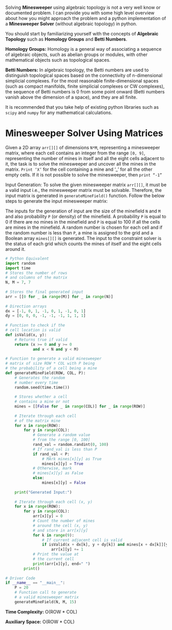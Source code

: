 Solving **Minesweeper** using algebraic topology is not a very well know or documented problem. I can provide you with some high level overview about how you might approach the problem and a python implementation of a **Minesweeper Solver** (without algebraic topology) in python. 

You should start by familiarizing yourself with the concepts of **Algebraic Topology** such as **Homology Groups** and **Betti Numbers**. 

**Homology Groups:** Homology is a general way of associating a sequence of algebraic objects, such as abelian groups or modules, with other mathematical objects such as topological spaces.

**Betti Numbers:** In algebraic topology, the Betti numbers are used to distinguish topological spaces based on the connectivity of n-dimensional simplicial complexes. For the most reasonable finite-dimensional spaces (such as compact manifolds, finite simplicial complexes or CW complexes), the sequence of Betti numbers is 0 from some point onward (Betti numbers vanish above the dimension of a space), and they are all finite.

It is recommended that you take help of existing python libraries such as `scipy` and `numpy` for any mathematical calculations.


# Minesweeper Solver Using Matrices
Given a 2D array `arr[][]` of dimensions `N*M`, representing a minesweeper matrix, where each cell contains an integer from the range `[0, 9]`, representing the number of mines in itself and all the eight cells adjacent to it, the task is to solve the minesweeper and uncover all the mines in the matrix. `Print ‘X’` for the cell containing a mine and ‘_’ for all the other empty cells. If it is not possible to solve the minesweeper, then `print “-1”`

Input Generation: To solve the given minesweeper matrix `arr[][]`, it must be a valid input i.e., the minesweeper matrix must be solvable. Therefore, the input matrix is generated in `generateMineField()` function. Follow the below steps to generate the input minesweeper matrix:

The inputs for the generation of input are the size of the minefield `N` and `M` and also probability `P` (or density) of the minefield.
A probability `P` is equal to 0 if there are no mines in the minefield and `P` is equal to 100 if all the cells are mines in the minefield.
A random number is chosen for each cell and if the random number is less than `P`, a mine is assigned to the grid and a Boolean array `mines[][]` is generated.
The input to the constraint solver is the status of each grid which counts the mines of itself and the eight cells around it.

```python
# Python Equivalent
import random
import time
# Stores the number of rows
# and columns of the matrix
N, M = 7, 7
 
# Stores the final generated input
arr = [[0 for _ in range(M)] for _ in range(N)]
 
# Direction arrays
dx = [-1, 0, 1, -1, 0, 1, -1, 0, 1]
dy = [0, 0, 0, -1, -1, -1, 1, 1, 1]
 
# Function to check if the
# cell location is valid
def isValid(x, y):
    # Returns true if valid
    return (x >= 0 and y >= 0
            and x < N and y < M)
 
# Function to generate a valid minesweeper
# matrix of size ROW * COL with P being
# the probability of a cell being a mine
def generateMineField(ROW, COL, P):
    # Generates the random
    # number every time
    random.seed(time.time())
 
    # Stores whether a cell
    # contains a mine or not
    mines = [[False for _ in range(COL)] for _ in range(ROW)]
 
    # Iterate through each cell
    # of the matrix mine
    for x in range(ROW):
        for y in range(COL):
            # Generate a random value
            # from the range [0, 100]
            rand_val = random.randint(0, 100)
            # If rand_val is less than P
            if rand_val < P:
                # MArk mines[x][y] as True
                mines[x][y] = True
            # Otherwise, mark
            # mines[x][y] as False
            else:
                mines[x][y] = False
 
    print("Generated Input:")
 
    # Iterate through each cell (x, y)
    for x in range(ROW):
        for y in range(COL):
            arr[x][y] = 0
            # Count the number of mines
            # around the cell (x, y)
            # and store in arr[x][y]
            for k in range(9):
                # If current adjacent cell is valid
                if isValid(x + dx[k], y + dy[k]) and mines[x + dx[k]][y + dy[k]]:
                    arr[x][y] += 1
            # Print the value at
            # the current cell
            print(arr[x][y], end=" ")
        print()
 
# Driver Code
if __name__ == "__main__":
    P = 20
    # Function call to generate
    # a valid minesweeper matrix
    generateMineField(N, M, 15)
```

**Time Complexity:** O(ROW \* COL)

**Auxiliary Space:** O(ROW \* COL)